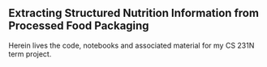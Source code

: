 ##  Extracting Structured Nutrition Information from Processed Food Packaging
Herein lives the code, notebooks and associated material for my CS 231N term project.

